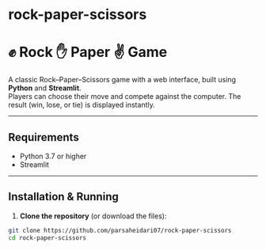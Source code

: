 
# rock-paper-scissors
# ✊ Rock ✋ Paper ✌️ Game

A classic Rock–Paper–Scissors game with a web interface, built using **Python** and **Streamlit**.  
Players can choose their move and compete against the computer. The result (win, lose, or tie) is displayed instantly.

---

## Requirements

- Python 3.7 or higher
- Streamlit

---

## Installation & Running

1. **Clone the repository** (or download the files):

```bash
git clone https://github.com/parsaheidari07/rock-paper-scissors
cd rock-paper-scissors
